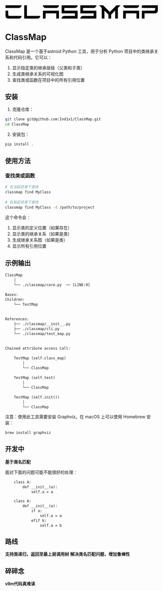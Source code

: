 <p align="center">
  <img src="doc/img/classmap.png" alt="ClassMap 继承关系图" width="600"/>
</p>

# ClassMap

ClassMap 是一个基于astroid Python 工具，用于分析 Python 项目中的类继承关系和代码引用。它可以：

1. 显示指定类的继承层级（父类和子类）
2. 生成类继承关系的可视化图
3. 查找类或函数在项目中的所有引用位置

## 安装

1. 克隆仓库：
```bash
git clone git@github.com:Ind1x1/ClassMap.git
cd ClassMap
```

2. 安装包：
```bash
pip install .
```

## 使用方法

### 查找类或函数

```bash
# 在当前目录下查找
classmap find MyClass

# 在指定目录下查找
classmap find MyClass -d /path/to/project
```

这个命令会：
1. 显示类的定义位置（如果存在）
2. 显示类的继承关系（如果是类）
3. 生成继承关系图（如果是类）
4. 显示所有引用位置

## 示例输出

```text
ClassMap
    │
    └── ./classmap/core.py  ── [LINE:9] 

Bases:
Children:
    └── TestMap


References:
    ├── ./classmap/__init__.py
    ├── ./classmap/cli.py
    └── ./classmap/test_map.py


Chained attribute access Call:
    
    TestMap (self.class_map)
        │
        └── ClassMap
    
    TestMap (self.test)
        │
        └── ClassMap
    
    TestMap (self.init())
        │
        └── ClassMap
```

注意：使用此工具需要安装 Graphviz。在 macOS 上可以使用 Homebrew 安装：
```bash
brew install graphviz
```

## 开发中

**基于类名匹配**

面对下面的问题可能不能很好的处理：

```text
    class A:
        def __init__(a):
            self.a = a
```

```text
    class A:
        def __init__(a):
            if a:
                self.a = a
            efif b:
                self.a = b
```

## 路线

**支持类递归，返回至最上层调用树**
**解决类名匹配问题，增加鲁棒性**

## 碎碎念

**vllm代码真难读**
